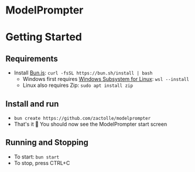 # ModelPrompter

# Getting Started

## Requirements
- Install [Bun.js](https://bun.sh): `curl -fsSL https://bun.sh/install | bash`
  - Windows first requires [Windows Subsystem for Linux](https://learn.microsoft.com/en-us/windows/wsl/install): `wsl --install`
  - Linux also requires Zip: `sudo apt install zip`

## Install and run
- `bun create https://github.com/zactolle/modelprompter`
- That's it 👏 You should now see the ModelPrompter start screen

## Running and Stopping
- To start: `bun start`
- To stop, press CTRL+C

